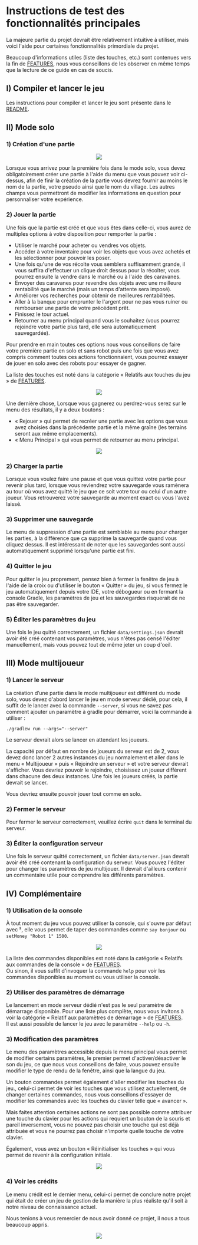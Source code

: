 # Instructions de test des fonctionnalités principales

La majeure partie du projet devrait être relativement intuitive à utiliser, mais voici l'aide pour certaines
fonctionnalités primordiale du projet.

Beaucoup d'informations utiles (liste des touches, etc.) sont contenues vers la fin de [FEATURES](FEATURES.md), nous
vous conseillons de les observer en même temps que la lecture de ce guide en cas de soucis.

## I) Compiler et lancer le jeu

Les instructions pour compiler et lancer le jeu sont présente dans le [README](README.md).

## II) Mode solo

### 1) Création d'une partie

<div align="center">
  <img src="images/instructions1.png" style="image-rendering: pixelated; image-rendering: -moz-crisp-edges; image-rendering: crisp-edges;">
</div>

Lorsque vous arrivez pour la première fois dans le mode solo, vous devez obligatoirement créer une partie à l'aide du
menu que vous pouvez voir ci-dessus, afin de finir la création de la partie vous devrez fournir au moins le nom de la
partie, votre pseudo ainsi que le nom du village. Les autres champs vous permettront de modifier les informations en
question pour personnaliser votre expérience.

### 2) Jouer la partie

Une fois que la partie est créé et que vous êtes dans celle-ci, vous aurez de multiples options à votre disposition pour
remporter la partie :

- Utiliser le marché pour acheter ou vendres vos objets.
- Accéder à votre inventaire pour voir les objets que vous avez achetés et les sélectionner pour pouvoir les poser.
- Une fois qu'une de vos récolte vous semblera suffisamment grande, il vous suffira d'effectuer un clique droit dessus
  pour la récolter, vous pourrez ensuite la vendre dans le marché ou à l'aide des caravanes.
- Envoyer des caravanes pour revendre des objets avec une meilleure rentabilité que le marché (mais un temps d'attente
  sera imposé).
- Améliorer vos recherches pour obtenir de meilleures rentabilitées.
- Aller à la banque pour emprunter le l'argent pour ne pas vous ruiner ou rembourser une partie de votre précédent prêt.
- Finissez le tour actuel.
- Retourner au menu principal quand vous le souhaitez (vous pourrez rejoindre votre partie plus tard, elle sera
  automatiquement sauvegardée).
  
Pour prendre en main toutes ces options nous vous conseillons de faire votre première partie en solo et sans robot
puis une fois que vous avez compris comment toutes ces actions fonctionnaient, vous pourrez essayer de jouer en solo
avec des robots pour essayer de gagner.

La liste des touches est noté dans la catégorie « Relatifs aux touches du jeu » de [FEATURES](FEATURES.md).

<div align="center">
  <img src="images/screenshot1.png" style="image-rendering: pixelated; image-rendering: -moz-crisp-edges; image-rendering: crisp-edges;">
</div>

Une dernière chose, Lorsque vous gagnerez ou perdrez-vous serez sur le menu des résultats, il y a deux boutons :
- « Rejouer » qui permet de recréer une partie avec les options que vous avez choisies dans la précédente partie
        et la même graîne (les terrains seront aux même emplacements).
- « Menu Principal » qui vous permet de retourner au menu principal.

<div align="center">
  <img src="images/instructions2.png" style="image-rendering: pixelated; image-rendering: -moz-crisp-edges; image-rendering: crisp-edges;">
</div>

### 2) Charger la partie
   
Lorsque vous voulez faire une pause et que vous quittez votre partie pour revenir plus tard, lorsque vous reviendrez
votre sauvegarde vous ramènera au tour où vous avez quitté le jeu que ce soit votre tour ou celui d'un autre joueur.
Vous retrouverez votre sauvegarde au moment exact ou vous l'avez laissé.

### 3) Supprimer une sauvegarde
   
Le menu de suppression d'une partie est semblable au menu pour charger les parties, à la différence que ça supprime la
sauvegarde quand vous cliquez dessus. Il est intéressant de noter que les sauvegardes sont aussi automatiquement
supprimé lorsqu'une partie est fini.

### 4) Quitter le jeu

Pour quitter le jeu proprement, pensez bien à fermer la fenêtre de jeu à l'aide de la croix ou d'utiliser le bouton
« Quitter » du jeu, si vous fermez le jeu automatiquement depuis votre IDE, votre débogueur ou en fermant la console
Gradle, les paramètres de jeu et les sauvegardes risquerait de ne pas être sauvegarder.

### 5) Éditer les paramètres du jeu

Une fois le jeu quitté correctement, un fichier `data/settings.json` devrait avoir été créé contenant vos paramètres,
vous n'êtes pas censé l'éditer manuellement, mais vous pouvez tout de même jeter un coup d'oeil.

## III) Mode multijoueur

### 1) Lancer le serveur

La création d’une partie dans le mode multijoueur est différent du mode solo, vous devez d'abord lancer le jeu en mode
serveur dédié, pour cela, il suffit de le lancer avec la commande `--server`, si vous ne savez pas comment ajouter
un paramètre à gradle pour démarrer, voici la commande à utiliser :

```
./gradlew run --args="--server"
```

Le serveur devrait alors se lancer en attendant les joueurs.

La capacité par défaut en nombre de joueurs du serveur est de 2, vous devez donc lancer 2 autres instances du jeu
normalement et aller dans le menu « Multijoueur » puis « Rejoindre un serveur » et votre serveur devrait s'afficher.
Vous devriez pouvoir le rejoindre, choisissez un joueur différent dans chacune des deux instances. Une fois les joueurs
créés, la partie devrait se lancer.

Vous devriez ensuite pouvoir jouer tout comme en solo.

### 2) Fermer le serveur

Pour fermer le serveur correctement, veuillez écrire `quit` dans le terminal du serveur.

### 3) Éditer la configuration serveur

Une fois le serveur quitté correctement, un fichier `data/server.json` devrait avoir été créé contenant la configuration
du serveur. Vous pouvez l'éditer pour changer les paramètres de jeu multijouer. Il devrait d'ailleurs contenir un
commentaire utile pour comprendre les différents paramètres.

## IV) Complémentaire

### 1) Utilisation de la console

À tout moment du jeu vous pouvez utiliser la console, qui s'ouvre par défaut avec ², elle vous permet de taper des
commandes comme `say bonjour` ou `setMoney "Robot 1" 1500`.

<div align="center">
  <img src="images/instructions3.png" style="image-rendering: pixelated; image-rendering: -moz-crisp-edges; image-rendering: crisp-edges;">
</div>

La liste des commandes disponibles est noté dans la catégorie « Relatifs aux commandes de la console » de [FEATURES](FEATURES.md).  
Ou sinon, il vous suffit d'invoquer la commande `help` pour voir les commandes disponibles au moment ou vous utiliser la console.

### 2) Utiliser des paramètres de démarrage

Le lancement en mode serveur dédié n'est pas le seul paramètre de démarrage disponible. Pour une liste plus complète,
nous vous invitons à voir la catégorie « Relatif aux paramètres de démarrage » de [FEATURES](FEATURES.md).  
Il est aussi possible de lancer le jeu avec le paramètre `--help` ou `-h`.

### 3) Modification des paramètres

Le menu des paramètres accessible depuis le menu principal vous permet de modifier certains paramètres, le premier
permet d'activer/désactiver le son du jeu, ce que nous vous conseillons de faire, vous pouvez ensuite modifier le type
de rendu de la fenêtre, ainsi que la langue du jeu.

Un bouton commandes permet également d'aller modifier les touches du jeu., celui-ci permet de voir les touches que vous
utilisez actuellement, de changer certaines commandes, nous vous conseillons d'essayer de modifier les commandes avec
les touches du clavier telle que « avancer ».

Mais faites attention certaines actions ne sont pas possible comme attribuer une touche du clavier pour les actions
qui requiert un bouton de la souris et pareil inversement, vous ne pouvez pas choisir une touche qui est déjà attribuée
et vous ne pourrez pas choisir n'importe quelle touche de votre clavier.

Également, vous avez un bouton « Réinitialiser les touches » qui vous permet de revenir à la configuration initiale.

<div align="center">
  <img src="images/instructions4.png" style="image-rendering: pixelated; image-rendering: -moz-crisp-edges; image-rendering: crisp-edges;">
</div>

### 4) Voir les crédits

Le menu crédit est le dernier menu, celui-ci permet de conclure notre projet qui était de créer un jeu de gestion de
la manière la plus réaliste qu'il soit à notre niveau de connaissance actuel.

Nous tenions à vous remercier de nous avoir donné ce projet, il nous a tous beaucoup appris.

<div align="center">
  <img src="images/instructions5.png" style="image-rendering: pixelated; image-rendering: -moz-crisp-edges; image-rendering: crisp-edges;">
</div>
